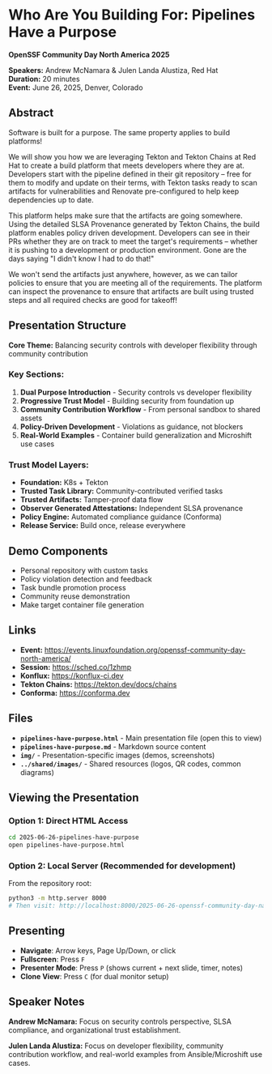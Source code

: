 # Who Are You Building For: Pipelines Have a Purpose

**OpenSSF Community Day North America 2025**

**Speakers:** Andrew McNamara & Julen Landa Alustiza, Red Hat  
**Duration:** 20 minutes  
**Event:** June 26, 2025, Denver, Colorado

## Abstract

Software is built for a purpose. The same property applies to build platforms!

We will show you how we are leveraging Tekton and Tekton Chains at Red Hat to create a build platform that meets developers where they are at. Developers start with the pipeline defined in their git repository – free for them to modify and update on their terms, with Tekton tasks ready to scan artifacts for vulnerabilities and Renovate pre-configured to help keep dependencies up to date.

This platform helps make sure that the artifacts are going somewhere. Using the detailed SLSA Provenance generated by Tekton Chains, the build platform enables policy driven development. Developers can see in their PRs whether they are on track to meet the target's requirements – whether it is pushing to a development or production environment. Gone are the days saying "I didn't know I had to do that!"

We won't send the artifacts just anywhere, however, as we can tailor policies to ensure that you are meeting all of the requirements. The platform can inspect the provenance to ensure that artifacts are built using trusted steps and all required checks are good for takeoff!

## Presentation Structure

**Core Theme:** Balancing security controls with developer flexibility through community contribution

### Key Sections:
1. **Dual Purpose Introduction** - Security controls vs developer flexibility
2. **Progressive Trust Model** - Building security from foundation up
3. **Community Contribution Workflow** - From personal sandbox to shared assets
4. **Policy-Driven Development** - Violations as guidance, not blockers
5. **Real-World Examples** - Container build generalization and Microshift use cases

### Trust Model Layers:
- **Foundation:** K8s + Tekton
- **Trusted Task Library:** Community-contributed verified tasks
- **Trusted Artifacts:** Tamper-proof data flow
- **Observer Generated Attestations:** Independent SLSA provenance
- **Policy Engine:** Automated compliance guidance (Conforma)
- **Release Service:** Build once, release everywhere

## Demo Components

- Personal repository with custom tasks
- Policy violation detection and feedback
- Task bundle promotion process
- Community reuse demonstration
- Make target container file generation

## Links

- **Event:** https://events.linuxfoundation.org/openssf-community-day-north-america/
- **Session:** https://sched.co/1zhmp
- **Konflux:** https://konflux-ci.dev
- **Tekton Chains:** https://tekton.dev/docs/chains
- **Conforma:** https://conforma.dev

## Files

- **`pipelines-have-purpose.html`** - Main presentation file (open this to view)
- **`pipelines-have-purpose.md`** - Markdown source content
- **`img/`** - Presentation-specific images (demos, screenshots)
- **`../shared/images/`** - Shared resources (logos, QR codes, common diagrams)

## Viewing the Presentation

### Option 1: Direct HTML Access
```bash
cd 2025-06-26-pipelines-have-purpose
open pipelines-have-purpose.html
```

### Option 2: Local Server (Recommended for development)
From the repository root:
```bash
python3 -m http.server 8000
# Then visit: http://localhost:8000/2025-06-26-openssf-community-day-na/pipelines-have-a-purpose.html
```

## Presenting

- **Navigate**: Arrow keys, Page Up/Down, or click
- **Fullscreen**: Press `F`
- **Presenter Mode**: Press `P` (shows current + next slide, timer, notes)
- **Clone View**: Press `C` (for dual monitor setup)

## Speaker Notes

**Andrew McNamara:** Focus on security controls perspective, SLSA compliance, and organizational trust establishment.

**Julen Landa Alustiza:** Focus on developer flexibility, community contribution workflow, and real-world examples from Ansible/Microshift use cases. 